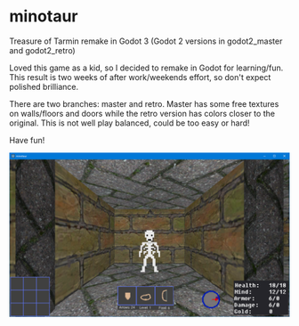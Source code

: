 # minotaur
Treasure of Tarmin remake in Godot 3 (Godot 2 versions in godot2_master and godot2_retro)

Loved this game as a kid, so I decided to remake in Godot for learning/fun.
This result is two weeks of after work/weekends effort, so don't expect polished brilliance.

There are two branches:  master and retro.  Master has some free textures on walls/floors and doors while 
the retro version has colors closer to the original.  This is not well play balanced, could be too easy or hard!

Have fun!

![SS](ss.png)
